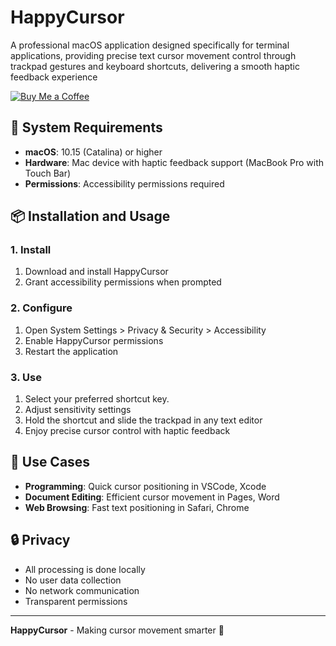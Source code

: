 # HappyCursor

A professional macOS application designed specifically for terminal applications, providing precise text cursor movement control through trackpad gestures and keyboard shortcuts, delivering a smooth haptic feedback experience

[![Buy Me a Coffee](https://img.shields.io/badge/Buy%20Me%20a%20Coffee-%23FFDD00?style=for-the-badge&logo=buy-me-a-coffee&logoColor=black)](https://coff.ee/terry_xie)

## 🚀 System Requirements

- **macOS**: 10.15 (Catalina) or higher
- **Hardware**: Mac device with haptic feedback support (MacBook Pro with Touch Bar)
- **Permissions**: Accessibility permissions required

## 📦 Installation and Usage

### 1. Install
1. Download and install HappyCursor
2. Grant accessibility permissions when prompted

### 2. Configure
1. Open System Settings > Privacy & Security > Accessibility
2. Enable HappyCursor permissions
3. Restart the application

### 3. Use
1. Select your preferred shortcut key.
2. Adjust sensitivity settings
3. Hold the shortcut and slide the trackpad in any text editor
4. Enjoy precise cursor control with haptic feedback

## 🎯 Use Cases

- **Programming**: Quick cursor positioning in VSCode, Xcode
- **Document Editing**: Efficient cursor movement in Pages, Word
- **Web Browsing**: Fast text positioning in Safari, Chrome

## 🔒 Privacy

- All processing is done locally
- No user data collection
- No network communication
- Transparent permissions

---

**HappyCursor** - Making cursor movement smarter 🎯

